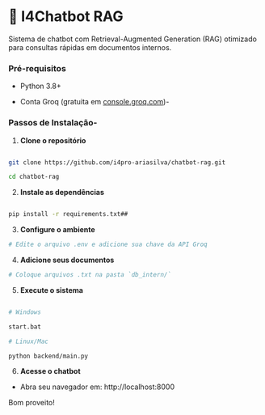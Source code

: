 # 🤖 I4Chatbot RAG 

Sistema de chatbot com Retrieval-Augmented Generation (RAG) otimizado para consultas rápidas em documentos internos.

### Pré-requisitos

- Python 3.8+

- Conta Groq (gratuita em [console.groq.com](https://console.groq.com/))-
 
### Passos de Instalação- 

1. **Clone o repositório**

```bash

git clone https://github.com/i4pro-ariasilva/chatbot-rag.git

cd chatbot-rag

```
2. **Instale as dependências**

```bash

pip install -r requirements.txt##

```

3. **Configure o ambiente**

```bash
# Edite o arquivo .env e adicione sua chave da API Groq
```

4. **Adicione seus documentos**
```bash
# Coloque arquivos .txt na pasta `db_intern/`
```

5. **Execute o sistema**

```bash

# Windows

start.bat

# Linux/Mac

python backend/main.py

```
6. **Acesse o chatbot**

- Abra seu navegador em: http://localhost:8000


Bom proveito! 


